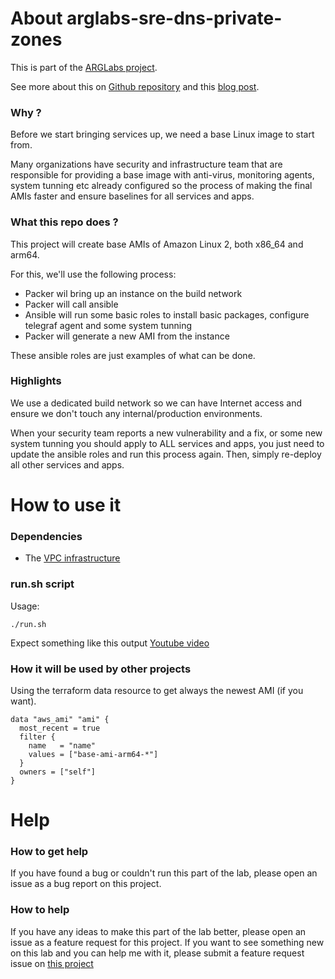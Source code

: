 # About arglabs-sre-dns-private-zones

This is part of the [ARGLabs project](https://www.arglabs.com.br).

See more about this on [Github repository](https://github.com/ARGLabs/arglabs-sre-ami-builder) and this [blog post]().

### Why ?
Before we start bringing services up, we need a base Linux image to start from.

Many organizations have security and infrastructure team that are responsible for providing a base image with anti-virus, monitoring agents, system tunning etc already configured so the process of making the final AMIs faster and ensure baselines for all services and apps.

### What this repo does ?
This project will create base AMIs of Amazon Linux 2, both x86_64 and arm64.

For this, we'll use the following process:
- Packer wil bring up an instance on the build network
- Packer will call ansible 
- Ansible will run some basic roles to install basic packages, configure telegraf agent and some system tunning
- Packer will generate a new AMI from the instance

These ansible roles are just examples of what can be done.

### Highlights
We use a dedicated build network so we can have Internet access and ensure we don't touch any internal/production environments.

When your security team reports a new vulnerability and a fix, or some new system tunning you should apply to ALL services and apps, you just need to update the ansible roles and run this process again. Then, simply re-deploy all other services and apps. 

# How to use it

### Dependencies
- The [VPC infrastructure](https://arglabs.com.br/2020/12/28/the-vpc-infrastructure/)


### run.sh script
Usage:
```shell
./run.sh 
```
Expect something like this output [Youtube video](https://www.youtube.com/watch?v=ABlVvJDJkvk)

### How it will be used by other projects
Using the terraform data resource to get always the newest AMI (if you want).

```
data "aws_ami" "ami" {
  most_recent = true
  filter {
    name   = "name"
    values = ["base-ami-arm64-*"]
  }
  owners = ["self"]
}
```




# Help
### How to get help
If you have found a bug or couldn't run this part of the lab, please open an issue as a bug report on this project.

### How to help
If you have any ideas to make this part of the lab better, please open an issue as a feature request for this project.
If you want to see something new on this lab and you can help me with it, please submit a feature request issue on [this project](https://github.com/ARGLabs/arglabs)

